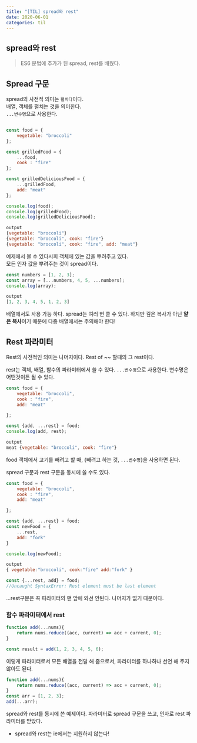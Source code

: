 ```yaml
---
title: "[TIL] spread와 rest"
date: 2020-06-01
categories: til
---
```

## spread와 rest
> ES6 문법에 추가가 된 spread, rest를 배웠다.

## Spread 구문
spread의 사전적 의미는 `펼치다`이다.  
배열, 객체를 펼치는 것을 의미한다.  
`...변수명`으로 사용한다.


```js

const food = {
    vegetable: "broccoli"
};

const grilledFood = {
    ...food,
    cook : "fire"
};

const grilledDeliciousFood = {
    ...grilledFood,
    add: "meat"
};

console.log(food);
console.log(grilledFood);
console.log(grilledDeliciousFood);
```

```js
output
{vegetable: "broccoli"}
{vegetable: "broccoli", cook: "fire"}
{vegetable: "broccoli", cook: "fire", add: "meat"}
```

예제에서 볼 수 있다시피 객체에 있는 값을 뿌려주고 있다.  
모든 인자 값을 뿌려주는 것이 spread이다.


```js
const numbers = [1, 2, 3];
const array = [...numbers, 4, 5, ...numbers];
console.log(array);
```

```js
output
[1, 2, 3, 4, 5, 1, 2, 3]
```

배열에서도 사용 가능 하다.
spread는 여러 번 쓸 수 있다.
하지만 깊은 복사가 아닌 **얕은 복사**이기 때문에 다중 배열에서는 주의해야 한다!


## Rest 파라미터
Rest의 사전적인 의미는 나머지이다.
Rest of ~~ 할때의 그 rest이다.

rest는 객체, 배열, 함수의 파라미터에서 쓸 수 있다.
`...변수명`으로 사용한다. 변수명은 어떤것이든 될 수 있다.
```js
const food = {
    vegetable: "broccoli",
    cook : "fire",
    add: "meat"

};

const {add, ...rest} = food;
console.log(add, rest);
```
```js
output
meat {vegetable: "broccoli", cook: "fire"}
```

food 객체에서 고기를 빼려고 할 때, {빼려고 하는 것, `...변수명`}을 사용하면 된다.

spread 구문과 rest 구문을 동시에 쓸 수도 있다.


```js
const food = {
    vegetable: "broccoli",
    cook : "fire",
    add: "meat"

};

const {add, ...rest} = food;
const newFood = {
    ...rest,
    add: "fork"
}

console.log(newFood);
```
```js
output
{ vegetable:"broccoli", cook:"fire" add:"fork" }
```

```js
const {...rest, add} = food;
//Uncaught SyntaxError: Rest element must be last element
```
...rest구문은 꼭 파라미터의 맨 앞에 와선 안된다.
나머지가 없기 때문이다.

### 함수 파라미터에서 rest
```js
function add(...nums){
    return nums.reduce((acc, current) => acc + current, 0);
}

const result = add(1, 2, 3, 4, 5, 6);
```

이렇게 파라미터로서 모든 배열을 전달 해 줌으로서, 파라미터를 하나하나 선언 해 주지 않아도 된다.

```js
function add(...nums){
    return nums.reduce((acc, current) => acc + current, 0);
}
const arr = [1, 2, 3];
add(...arr);
```

spread와 rest를 동시에 쓴 예제이다.
파라미터로 spread 구문을 쓰고, 인자로 rest 파라미터를 받았다.


- spread와 rest는 ie에서는 지원하지 않는다!